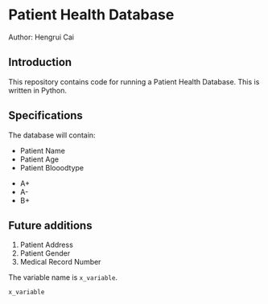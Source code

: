 # Patient Health Database

Author: Hengrui Cai

## Introduction
This repository contains code for running a Patient Health Database.
This is written in Python.

## Specifications
The database will contain:
* Patient Name
* Patient Age
* Patient Blooodtype
 - A+
 - A-
 - B+

 ## Future additions
1. Patient Address
2. Patient Gender
3. Medical Record Number

The variable name is `x_variable`.

```
x_variable 
```